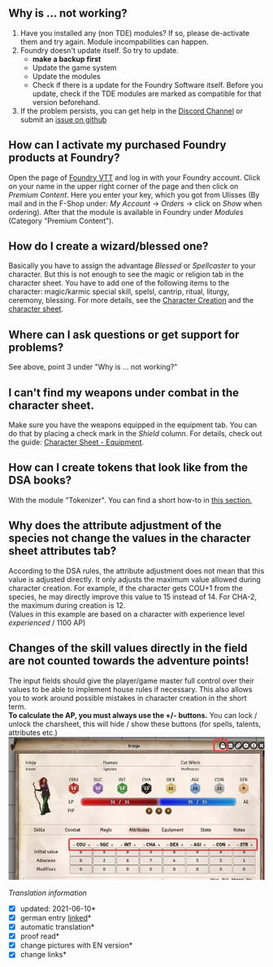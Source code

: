 ## Why is ... not working?  

1. Have you installed any (non TDE) modules? If so, please de-activate them and try again. Module incompabilities can happen.
2. Foundry doesn't update itself. So try to update.  
	* **make a backup first**  
	* Update the game system  
	* Update the modules  
	* Check if there is a update for the Foundry Software itself. Before you update, check if the TDE modules are marked as compatible for that version beforehand. 
3. If the problem persists, you can get help in the [Discord Channel](https://discord.com/channels/170995199584108546/807029112215830588) or submit an [issue on github](https://github.com/Plushtoast/dsa5-foundryVTT/issues)

## How can I activate my purchased Foundry products at Foundry?
Open the page of [Foundry VTT](https://foundryvtt.com/) and log in with your Foundry account. Click on your name in the upper right corner of the page and then click on 
*Premium Content*. Here you enter your key, which you got from Ulisses (By mail and in the F-Shop under: *My Account* -> *Orders* -> click on *Show* when ordering). After that the module is available in Foundry under *Modules* (Category "Premium Content").

## How do I create a wizard/blessed one?
Basically you have to assign the advantage *Blessed* or *Spellcaster* to your character. But this is not enough to see the magic or religion tab in the character sheet. You have to add one of the following items to the character: magic/karmic special skill, spelsl, cantrip, ritual, liturgy, ceremony, blessing.
For more details, see the [Character Creation](en-character-creation) and the [character sheet](en-charactersheet).

## Where can I ask questions or get support for problems?
See above, point 3 under "Why is ... not working?"

## I can't find my weapons under combat in the character sheet.
Make sure you have the weapons equipped in the equipment tab. You can do that by placing a check mark in the *Shield* column. For details, check out the guide: [Character Sheet - Equipment](en-charactersheet#5-equipment).  

## How can I create tokens that look like from the DSA books?
With the module "Tokenizer". You can find a short how-to in [this section.](en-character-creation#11-portrait-and-token)

## Why does the attribute adjustment of the species not change the values in the character sheet attributes tab?
According to the DSA rules, the attribute adjustment does not mean that this value is adjusted directly. It only adjusts the maximum value allowed during character creation.
For example, if the character gets COU+1 from the species, he may directly improve this value to 15 instead of 14. For CHA-2, the maximum during creation is 12.  
(Values in this example are based on a character with experience level *experienced* / 1100 AP)

## Changes of the skill values directly in the field are not counted towards the adventure points!
The input fields should give the player/game master full control over their values to be able to implement house rules if necessary. This also allows you to work around possible mistakes in character creation in the short term.  
**To calculate the AP, you must always use the +/- buttons.** You can lock / unlock the charsheet, this will hide / show these buttons (for spells, talents, attributes etc.)  
![lock and unlock](images/en-faq-01.webp)


*Translation information*  
*[x] updated: 2021-06-10*  
*[x] german entry [linked](de/de-FAQ.md)*  
*[x] automatic translation*  
*[x] proof read*  
*[x] change pictures with EN version*
*[x] change links*